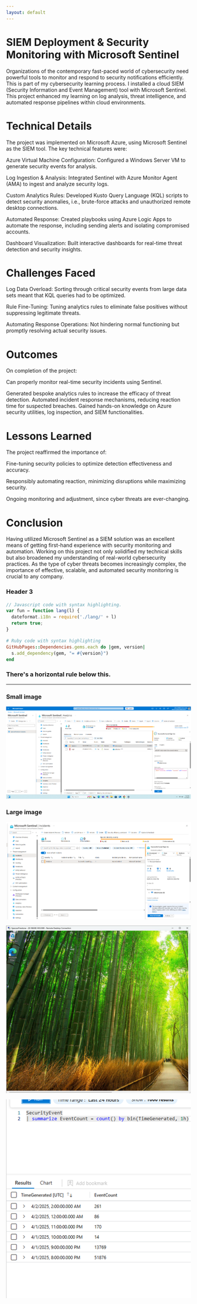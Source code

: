 ```yaml
---
layout: default
---
```


# SIEM Deployment & Security Monitoring with Microsoft Sentinel

Organizations of the contemporary fast-paced world of cybersecurity need powerful tools to monitor and respond to security notifications efficiently. This is part of my cybersecurity learning process. I installed a cloud SIEM (Security Information and Event Management) tool with Microsoft Sentinel. This project enhanced my learning on log analysis, threat intelligence, and automated response pipelines within cloud environments.

# Technical Details

The project was implemented on Microsoft Azure, using Microsoft Sentinel as the SIEM tool. The key technical features were:

Azure Virtual Machine Configuration: Configured a Windows Server VM to generate security events for analysis.

Log Ingestion & Analysis: Integrated Sentinel with Azure Monitor Agent (AMA) to ingest and analyze security logs.

Custom Analytics Rules: Developed Kusto Query Language (KQL) scripts to detect security anomalies, i.e., brute-force attacks and unauthorized remote desktop connections.

Automated Response: Created playbooks using Azure Logic Apps to automate the response, including sending alerts and isolating compromised accounts.

Dashboard Visualization: Built interactive dashboards for real-time threat detection and security insights.

# Challenges Faced

Log Data Overload: Sorting through critical security events from large data sets meant that KQL queries had to be optimized.

Rule Fine-Tuning: Tuning analytics rules to eliminate false positives without suppressing legitimate threats.

Automating Response Operations: Not hindering normal functioning but promptly resolving actual security issues.

# Outcomes

On completion of the project:

Can properly monitor real-time security incidents using Sentinel.

Generated bespoke analytics rules to increase the efficacy of threat detection.
Automated incident response mechanisms, reducing reaction time for suspected breaches.
Gained hands-on knowledge on Azure security utilities, log inspection, and SIEM functionalities.

# Lessons Learned

The project reaffirmed the importance of:

Fine-tuning security policies to optimize detection effectiveness and accuracy.

Responsibly automating reaction, minimizing disruptions while maximizing security.

Ongoing monitoring and adjustment, since cyber threats are ever-changing.

# Conclusion

Having utilized Microsoft Sentinel as a SIEM solution was an excellent means of getting first-hand experience with security monitoring and automation. Working on this project not only solidified my technical skills but also broadened my understanding of real-world cybersecurity practices. As the type of cyber threats becomes increasingly complex, the importance of effective, scalable, and automated security monitoring is crucial to any company.





### Header 3

```js
// Javascript code with syntax highlighting.
var fun = function lang(l) {
  dateformat.i18n = require('./lang/' + l)
  return true;
}
```

```ruby
# Ruby code with syntax highlighting
GitHubPages::Dependencies.gems.each do |gem, version|
  s.add_dependency(gem, "= #{version}")
end
```


### There's a horizontal rule below this.

* * *



### Small image

![ocotoat](Screenshot%202025-04-01%20191106.png)

### Large image

![Branching](https://github.com/sfirest3/Spencerfirestone.github.io/blob/main/Screenshot%202025-04-01%20191149.png)

![Octocat](https://github.com/sfirest3/Spencerfirestone.github.io/blob/main/Screenshot%202025-04-01%20192149.png)

![Octocat](https://github.com/sfirest3/Spencerfirestone.github.io/blob/main/Screenshot%202025-04-01%20194946.png)


